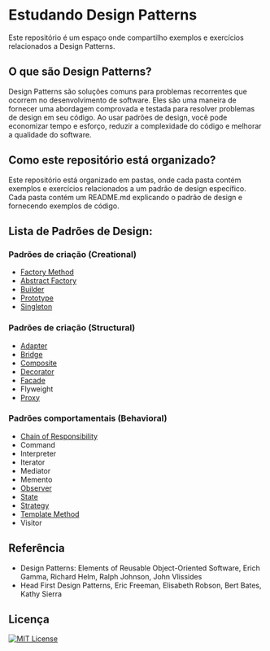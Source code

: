 # Estudando Design Patterns

Este repositório é um espaço onde compartilho exemplos e exercícios relacionados a Design Patterns.

## O que são Design Patterns?

Design Patterns são soluções comuns para problemas recorrentes que ocorrem no desenvolvimento de software. Eles são uma
maneira de fornecer uma abordagem comprovada e testada para resolver problemas de design em seu código. Ao usar padrões
de design, você pode economizar tempo e esforço, reduzir a complexidade do código e melhorar a qualidade do software.

## Como este repositório está organizado?

Este repositório está organizado em pastas, onde cada pasta contém exemplos e exercícios relacionados a um padrão de
design específico. Cada pasta contém um README.md explicando o padrão de design e fornecendo exemplos de código.

## Lista de Padrões de Design:

### Padrões de criação (Creational)

- [Factory Method](src/main/java/com/br/study/patterns/creational/factorymethod)
- [Abstract Factory](src/main/java/com/br/study/patterns/creational/abstractfactory)
- [Builder](src/main/java/com/br/study/patterns/creational/builder)
- [Prototype](src/main/java/com/br/study/patterns/creational/prototype)
- [Singleton](src/main/java/com/br/study/patterns/creational/singleton)

### Padrões de criação (Structural)

- [Adapter](src/main/java/com/br/study/patterns/structural/adpter)
- [Bridge](src/main/java/com/br/study/patterns/structural/bridge)
- [Composite](src/main/java/com/br/study/patterns/structural/composite)
- [Decorator](src/main/java/com/br/study/patterns/structural/decorator)
- [Facade](src/main/java/com/br/study/patterns/structural/facade)
- Flyweight
- [Proxy](src/main/java/com/br/study/patterns/structural/proxy)

### Padrões comportamentais (Behavioral)

- [Chain of Responsibility](https://github.com/CleuJunior/design-patterns-study/tree/main/src/main/java/com/br/study/patterns/behavioral/chainofresponsibility)
- Command
- Interpreter
- Iterator
- Mediator
- Memento
- [Observer](https://github.com/CleuJunior/design-patterns-study/tree/main/src/main/java/com/br/study/patterns/behavioral/observer)
- [State](src/main/java/com/br/study/patterns/behavioral/state)
- [Strategy](https://github.com/CleuJunior/design-patterns-study/tree/main/src/main/java/com/br/study/patterns/behavioral/strategy)
- [Template Method](https://github.com/CleuJunior/design-patterns-study/tree/main/src/main/java/com/br/study/patterns/behavioral/templatemethod)
- Visitor

## Referência

- Design Patterns: Elements of Reusable Object-Oriented Software, Erich Gamma, Richard Helm, Ralph Johnson, John
  Vlissides
- Head First Design Patterns, Eric Freeman, Elisabeth Robson, Bert Bates, Kathy Sierra

## Licença

[![MIT License](https://img.shields.io/badge/License-MIT-green.svg)](https://choosealicense.com/licenses/mit/)
